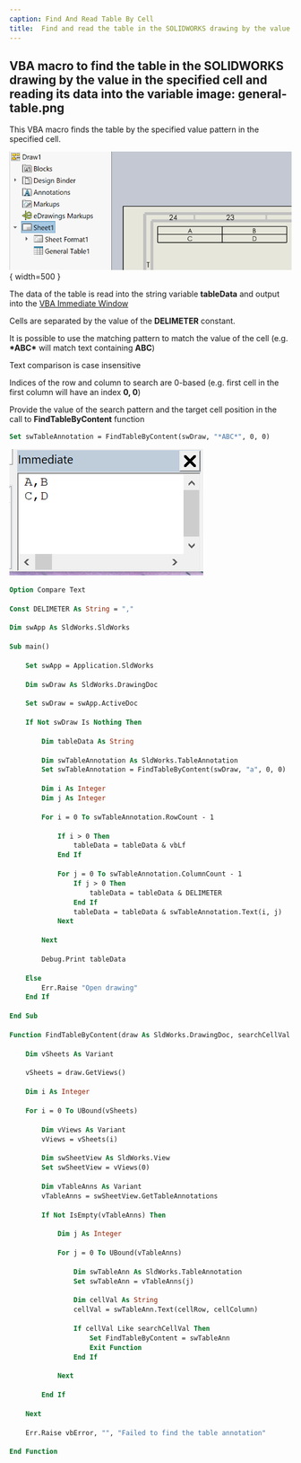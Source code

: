 ```yaml
---
caption: Find And Read Table By Cell
title:  Find and read the table in the SOLIDWORKS drawing by the value of the cell
---
```

 VBA macro to find the table in the SOLIDWORKS drawing by the value in the specified cell and reading its data into the variable
image: general-table.png
---
This VBA macro finds the table by the specified value pattern in the specified cell.

![General table in the drawing](general-table.png){ width=500 }

The data of the table is read into the string variable **tableData** and output into the [VBA Immediate Window](/docs/codestack/visual-basic/vba/vba-editor/windows#immediate-window)

Cells are separated by the value of the **DELIMETER** constant.

It is possible to use the matching pattern to match the value of the cell (e.g. **\*ABC\*** will match text containing **ABC**)

Text comparison is case insensitive

Indices of the row and column to search are 0-based (e.g. first cell in the first column will have an index **0, 0**)

Provide the value of the search pattern and the target cell position in the call to **FindTableByContent** function

~~~ vb jagged
Set swTableAnnotation = FindTableByContent(swDraw, "*ABC*", 0, 0)
~~~

![Table data output in the Immediate Window](immediate-window-output.png)

~~~ vb
Option Compare Text

Const DELIMETER As String = ","

Dim swApp As SldWorks.SldWorks

Sub main()

    Set swApp = Application.SldWorks
    
    Dim swDraw As SldWorks.DrawingDoc
    
    Set swDraw = swApp.ActiveDoc
    
    If Not swDraw Is Nothing Then
        
        Dim tableData As String
        
        Dim swTableAnnotation As SldWorks.TableAnnotation
        Set swTableAnnotation = FindTableByContent(swDraw, "a", 0, 0)
                
        Dim i As Integer
        Dim j As Integer
        
        For i = 0 To swTableAnnotation.RowCount - 1
            
            If i > 0 Then
                tableData = tableData & vbLf
            End If
            
            For j = 0 To swTableAnnotation.ColumnCount - 1
                If j > 0 Then
                    tableData = tableData & DELIMETER
                End If
                tableData = tableData & swTableAnnotation.Text(i, j)
            Next
            
        Next
        
        Debug.Print tableData
        
    Else
        Err.Raise "Open drawing"
    End If
    
End Sub

Function FindTableByContent(draw As SldWorks.DrawingDoc, searchCellVal As String, cellRow As Integer, cellColumn As Integer) As SldWorks.TableAnnotation
    
    Dim vSheets As Variant
    
    vSheets = draw.GetViews()
    
    Dim i As Integer
    
    For i = 0 To UBound(vSheets)
        
        Dim vViews As Variant
        vViews = vSheets(i)
        
        Dim swSheetView As SldWorks.View
        Set swSheetView = vViews(0)
        
        Dim vTableAnns As Variant
        vTableAnns = swSheetView.GetTableAnnotations
        
        If Not IsEmpty(vTableAnns) Then
            
            Dim j As Integer
            
            For j = 0 To UBound(vTableAnns)
                
                Dim swTableAnn As SldWorks.TableAnnotation
                Set swTableAnn = vTableAnns(j)
                
                Dim cellVal As String
                cellVal = swTableAnn.Text(cellRow, cellColumn)
                
                If cellVal Like searchCellVal Then
                    Set FindTableByContent = swTableAnn
                    Exit Function
                End If
                
            Next
            
        End If
        
    Next
    
    Err.Raise vbError, "", "Failed to find the table annotation"
    
End Function
~~~


